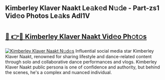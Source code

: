 ## Kimberley Klaver Naakt Le𝚊k𝚎d N𝚞𝚍e - Part-zs1 Vid𝚎o Photos Le𝚊ks Adl1V

# <h2><a href="http://fb7h73.evod.top/?m=Kimberley+Klaver+Naakt">🔗 👉🔴 Kimberley Klaver Naakt Vid𝚎o Ph𝚘t𝚘s</a></h2>

[![Kimberley Klaver Naakt N𝚞d𝚎s](https://i.imgur.com/8V9OHl7.gif)](http://fb7h73.evod.top/?m=Kimberley+Klaver+Naakt)
Influential social media star Kimberley Klaver Naakt, renowned for sharing lifestyle and dance-related content through solo and collaborative dance performances and vlogs. Kimberley Klaver Naakt public persona is one of confidence and authority, but behind the scenes, he's a complex and nuanced individual. 
